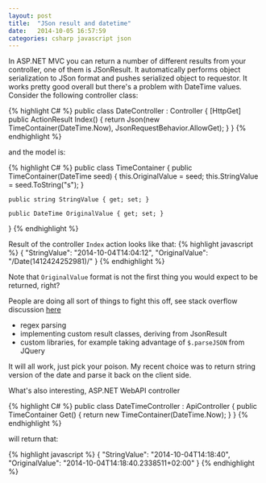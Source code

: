 ```yaml
---
layout: post
title:  "JSon result and datetime"
date:   2014-10-05 16:57:59
categories: csharp javascript json
---
```

In ASP.NET MVC you can return a number of different results from your controller, one of them is JSonResult. It automatically performs object serialization to JSon format and pushes serialized object to requestor. It works pretty good overall but there's a problem with DateTime values.
Consider the following controller class:

{% highlight C# %}
public class DateController : Controller
{
    [HttpGet]
    public ActionResult Index()
    {
        return Json(new TimeContainer(DateTime.Now), JsonRequestBehavior.AllowGet);
    }
}
{% endhighlight %}

and the model is:

{% highlight C# %}
public class TimeContainer
{
    public TimeContainer(DateTime seed)
    {
        this.OriginalValue = seed;
        this.StringValue = seed.ToString("s");
    }

    public string StringValue { get; set; }

    public DateTime OriginalValue { get; set; }
}
{% endhighlight %}

Result of the controller `Index` action looks like that:
{% highlight javascript %}
{
    "StringValue": "2014-10-04T14:04:12",
    "OriginalValue": "/Date(1412424252981)/"
}
{% endhighlight %}

Note that `OriginalValue` format is not the first thing you would expect to be returned, right?

People are doing all sort of things to fight this off, see stack overflow discussion [here]

* regex parsing
* implementing custom result classes, deriving from JsonResult
* custom libraries, for example taking advantage of `$.parseJSON` from JQuery

It will all work, just pick your poison. My recent choice was to return string version of the date and parse it back on the client side.

What's also interesting, ASP.NET WebAPI controller

{% highlight C# %}
public class DateTimeController : ApiController
{
    public TimeContainer Get()
    {
        return new TimeContainer(DateTime.Now);
    }
}
{% endhighlight %}

will return that:

{% highlight javascript %}
{
    "StringValue": "2014-10-04T14:18:40",
    "OriginalValue": "2014-10-04T14:18:40.2338511+02:00"
}
{% endhighlight %}

[here]: http://stackoverflow.com/questions/726334/asp-net-mvc-jsonresult-date-format
